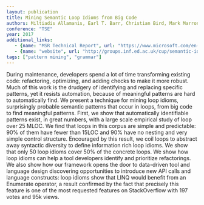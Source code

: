 ```yaml
---
layout: publication
title: Mining Semantic Loop Idioms from Big Code
authors: Miltiadis Allamanis, Earl T. Barr, Christian Bird, Mark Marron, Charles Sutton
conference: "TSE"
year: 2017
additional_links:
   - {name: "MSR Technical Report", url: "https://www.microsoft.com/en-us/research/publication/mining-semantic-loop-idioms-big-code/"}
   - {name: "website", url: "http://groups.inf.ed.ac.uk/cup/semantic-idioms/"}
tags: ["pattern mining", "grammar"]
---
```

During maintenance, developers spend a lot of time transforming existing code: refactoring, optimizing, and adding checks to make it more robust. Much of this work is the drudgery of identifying and replacing specific patterns, yet it resists automation, because of meaningful patterns are hard to automatically find. We present a technique for mining loop idioms, surprisingly probable semantic patterns that occur in loops, from big code to find meaningful patterns. First, we show that automatically identifiable patterns exist, in great numbers, with a large scale empirical study of loop over 25 MLOC. We find that loops in this corpus are simple and predictable: 90% of them have fewer than 15LOC and 90% have no nesting and very simple control structure. Encouraged by this result, we coil loops to abstract away syntactic diversity to define information rich loop idioms. We show that only 50 loop idioms cover 50% of the concrete loops. We show how loop idioms can help a tool developers identify and prioritize refactorings. We also show how our framework opens the door to data-driven tool and language design discovering opportunities to introduce new API calls and language constructs: loop idioms show that LINQ would benefit from an Enumerate operator, a result confirmed by the fact that precisely this feature is one of the most requested features on StackOverflow with 197 votes and 95k views.
